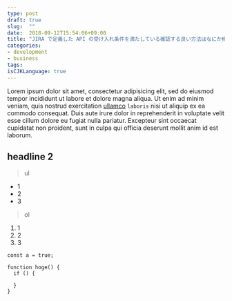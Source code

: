 ```yaml
---
type: post
draft: true
slug:  ""
date:  2018-09-12T15:54:06+09:00
title: "JIRA で定義した API の受け入れ条件を満たしている確認する良い方法はなにか模索したときのメモ"
categories:
- development
- business
tags:
isCJKLanguage: true
---
```


Lorem ipsum dolor sit amet, consectetur adipisicing elit, sed do eiusmod tempor incididunt ut labore et dolore magna aliqua. Ut enim ad minim veniam, quis nostrud exercitation [ullamco](http://example.com) `laboris` nisi ut aliquip ex ea commodo consequat. Duis aute irure dolor in reprehenderit in voluptate velit esse cillum dolore eu fugiat nulla pariatur. Excepteur sint occaecat cupidatat non proident, sunt in culpa qui officia deserunt mollit anim id est laborum.

## headline 2

> ul

- 1
- 2
- 3

> ol

 1. 1
 1. 2
 1. 3

```
const a = true;

function hoge() {
  if () {

  }
}
```
